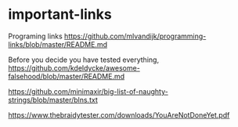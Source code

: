 # important-links

Programing links
https://github.com/mlvandijk/programming-links/blob/master/README.md

Before you decide you have tested everything,
https://github.com/kdeldycke/awesome-falsehood/blob/master/README.md

https://github.com/minimaxir/big-list-of-naughty-strings/blob/master/blns.txt

https://www.thebraidytester.com/downloads/YouAreNotDoneYet.pdf
